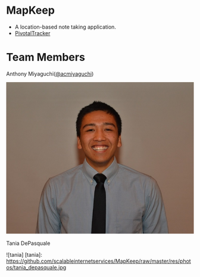 MapKeep
=======

* A location-based note taking application.
* [PivotalTracker](https://www.pivotaltracker.com/n/projects/1321084)

Team Members
=======
Anthony Miyaguchi([@acmiyaguchi](https://github.com/acmiyaguchi))

![anthony](https://github.com/scalableinternetservices/MapKeep/raw/master/res/photos/anthony_miyaguchi.jpg)

Tania DePasquale

![tania]
[tania]: https://github.com/scalableinternetservices/MapKeep/raw/master/res/photos/tania_depasquale.jpg